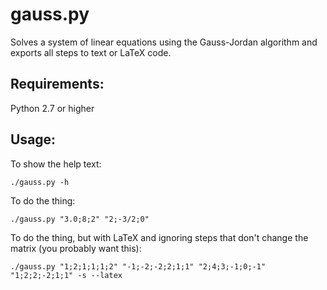 # gauss.py
Solves a system of linear equations using the Gauss-Jordan algorithm and exports all steps to text or LaTeX code.

## Requirements:
Python 2.7 or higher

## Usage:

To show the help text:
```
./gauss.py -h
```

To do the thing:
```
./gauss.py "3.0;8;2" "2;-3/2;0"
```

To do the thing, but with LaTeX and ignoring steps that don't change the matrix (you probably want this):
```
./gauss.py "1;2;1;1;1;2" "-1;-2;-2;2;1;1" "2;4;3;-1;0;-1" "1;2;2;-2;1;1" -s --latex 
```
